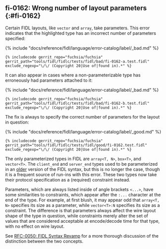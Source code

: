## fi-0162: Wrong number of layout parameters {:#fi-0162}

Certain FIDL layouts, like `vector` and `array`, take parameters. This error
indicates that the highlighted type has an incorrect number of parameters
specified:

{% include "docs/reference/fidl/language/error-catalog/label/_bad.md" %}

```fidl
{% includecode gerrit_repo="fuchsia/fuchsia" gerrit_path="tools/fidl/fidlc/tests/fidl/bad/fi-0162-a.test.fidl" exclude_regexp="\/\/ (Copyright 20|Use of|found in).*" %}
```

It can also appear in cases where a non-parameterizable type has erroneously had
parameters attached to it:

{% include "docs/reference/fidl/language/error-catalog/label/_bad.md" %}

```fidl
{% includecode gerrit_repo="fuchsia/fuchsia" gerrit_path="tools/fidl/fidlc/tests/fidl/bad/fi-0162-b.test.fidl" exclude_regexp="\/\/ (Copyright 20|Use of|found in).*" %}
```

The fix is always to specify the correct number of parameters for the layout in
question:

{% include "docs/reference/fidl/language/error-catalog/label/_good.md" %}

```fidl
{% includecode gerrit_repo="fuchsia/fuchsia" gerrit_path="tools/fidl/fidlc/tests/fidl/good/fi-0162.test.fidl" exclude_regexp="\/\/ (Copyright 20|Use of|found in).*" %}
```

The only parameterized types in FIDL are `array<T, N>`, `box<T>`, and
`vector<T>`. The `client_end` and `server_end` types used to be parameterized in
an [older][rfc-0050] version of the FIDL syntax, but this is no longer the case,
though it is a frequent source of run-ins with this error. These two types now
take their protocol specification as a (required) constraint instead.

Parameters, which are always listed inside of angle brackets `<...>`, have some
similarities to constraints, which appear after the `:...` character at the end
of the type. For example, at first blush, it may appear odd that `array<T, N>`
specifies its size as a parameter, while `vector<T>:N` specifies its size as a
constraint. The difference is that parameters always affect the wire layout
shape of the type in question, while constraints merely alter the set of values
that are considered acceptable at encode/decode time for that type, with no
effect on wire layout.

See [RFC-0050: FIDL Syntax Revamp][rfc-0050] for a more thorough discussion of
the distinction between the two concepts.

[rfc-0050]: /contribute/governance/rfcs/0050_syntax_revamp.md

